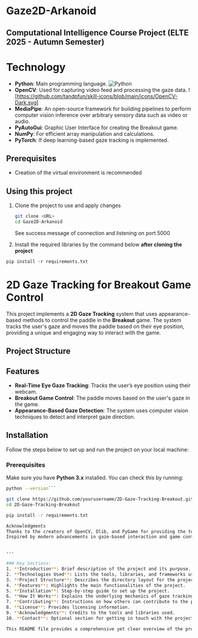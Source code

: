 # Gaze2D-Arkanoid
## Computational Intelligence Course Project (ELTE 2025 - Autumn Semester)

# Technology
- **Python**: Main programming language. ![Python](https://img.shields.io/badge/Python-3776AB?style=for-the-badge&logo=python&logoColor=white)
- **OpenCV**: Used for capturing video feed and processing the gaze data. ![https://github.com/tandpfun/skill-icons/blob/main/icons/OpenCV-Dark.svg]
- **MediaPipe**: An open-source framework for building pipelines to perform computer vision inference over arbitrary sensory data such as video or audio.
- **PyAutoGui**: Graphic User Interface for creating the Breakout game.
- **NumPy**: For efficient array manipulation and calculations.
- **PyTorch**: If deep learning-based gaze tracking is implemented.

## Prerequisites
- Creation of the virtual environment is recommended

## Using this project

1. Clone the project to use and apply changes

   ```bash
   git clone <URL>
   cd Gaze2D-Arkanoid
   ```
   
   See success message of connection and listening on port 5000

2. Install the required libraries by the command below **after cloning the project**

```pip install -r requirements.txt```


# 2D Gaze Tracking for Breakout Game Control

This project implements a **2D Gaze Tracking** system that uses appearance-based methods to control the paddle in the **Breakout** game. The system tracks the user's gaze and moves the paddle based on their eye position, providing a unique and engaging way to interact with the game.


## Project Structure


## Features

- **Real-Time Eye Gaze Tracking**: Tracks the user’s eye position using their webcam.
- **Breakout Game Control**: The paddle moves based on the user's gaze in the game.
- **Appearance-Based Gaze Detection**: The system uses computer vision techniques to detect and interpret gaze direction.

## Installation

Follow the steps below to set up and run the project on your local machine:

### Prerequisites

Make sure you have **Python 3.x** installed. You can check this by running:

```bash
python --version```

git clone https://github.com/yourusername/2D-Gaze-Tracking-Breakout.git
cd 2D-Gaze-Tracking-Breakout

pip install -r requirements.txt

Acknowledgments
Thanks to the creators of OpenCV, Dlib, and PyGame for providing the tools that made this project possible.
Inspired by modern advancements in gaze-based interaction and game control.


---

### Key Sections:
1. **Introduction**: Brief description of the project and its purpose.
2. **Technologies Used**: Lists the tools, libraries, and frameworks used.
3. **Project Structure**: Describes the directory layout for the project.
4. **Features**: Highlights the main functionalities of the project.
5. **Installation**: Step-by-step guide to set up the project.
6. **How It Works**: Explains the underlying mechanics of gaze tracking and game control.
7. **Contributing**: Instructions on how others can contribute to the project.
8. **License**: Provides licensing information.
9. **Acknowledgments**: Credits to the tools and libraries used.
10. **Contact**: Optional section for getting in touch with the project creator.

This README file provides a comprehensive yet clear overview of the project and is ready to be added to your repository.
